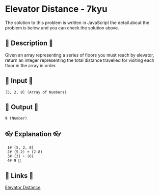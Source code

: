 # Elevator Distance - 7kyu

The solution to this problem is written in JavaScript the detail about the problem is below and you can check the solution above.

## 💬 Description 💬

Given an array representing a series of floors you must reach by elevator, return an integer representing the total distance travelled for visiting each floor in the array in order.

## 🥚 Input 🥚

```
[5, 2, 8] (Array of Numbers)
```

## 🐣 Output 🐣

```
9 (Number)
```

## 👓 Explanation 👓

```
 1# [5, 2, 8]
 2# (5-2) + (2-8)
 3# (3) + (6)
 4# 9 🎉
```

## 🔗 Links 🔗

[Elevator Distance](https://www.codewars.com/kata/59f061773e532d0c87000d16)
